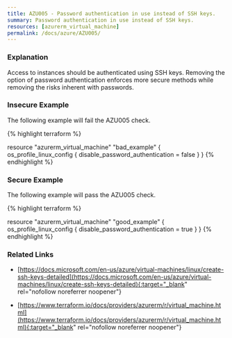 ```yaml
---
title: AZU005 - Password authentication in use instead of SSH keys.
summary: Password authentication in use instead of SSH keys. 
resources: [azurerm_virtual_machine] 
permalink: /docs/azure/AZU005/
---
```

### Explanation


Access to instances should be authenticated using SSH keys. Removing the option of password authentication enforces more secure methods while removing the risks inherent with passwords.



### Insecure Example

The following example will fail the AZU005 check.

{% highlight terraform %}

resource "azurerm_virtual_machine" "bad_example" {
	os_profile_linux_config {
		disable_password_authentication = false
	}
}
{% endhighlight %}



### Secure Example

The following example will pass the AZU005 check.

{% highlight terraform %}

resource "azurerm_virtual_machine" "good_example" {
	os_profile_linux_config {
		disable_password_authentication = true
	}
}
{% endhighlight %}



### Related Links


- [https://docs.microsoft.com/en-us/azure/virtual-machines/linux/create-ssh-keys-detailed](https://docs.microsoft.com/en-us/azure/virtual-machines/linux/create-ssh-keys-detailed){:target="_blank" rel="nofollow noreferrer noopener"}

- [https://www.terraform.io/docs/providers/azurerm/r/virtual_machine.html](https://www.terraform.io/docs/providers/azurerm/r/virtual_machine.html){:target="_blank" rel="nofollow noreferrer noopener"}


